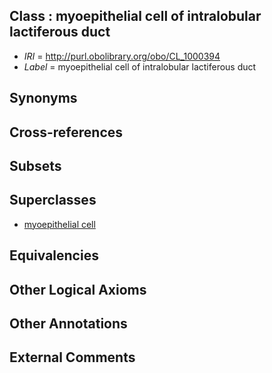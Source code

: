 
## Class : myoepithelial cell of intralobular lactiferous duct

 * *IRI* = http://purl.obolibrary.org/obo/CL_1000394
 * *Label* = myoepithelial cell of intralobular lactiferous duct

## Synonyms


## Cross-references


## Subsets


## Superclasses

 * [myoepithelial cell](../../CL/85/CL_0000185.md)

## Equivalencies


## Other Logical Axioms


## Other Annotations


## External Comments

